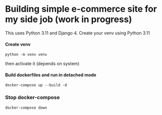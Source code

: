 # Building simple e-commerce site for my side job (work in progress)

This uses Python 3.11 and Django 4. Create your venv using Python 3.11
#### Create venv
```
python -m venv venv
```
then activate it (depends on system)

#### Build dockerfiles and run in detached mode
```
docker-compose up --build -d
```
### Stop docker-compose
```
docker-compose down
```
